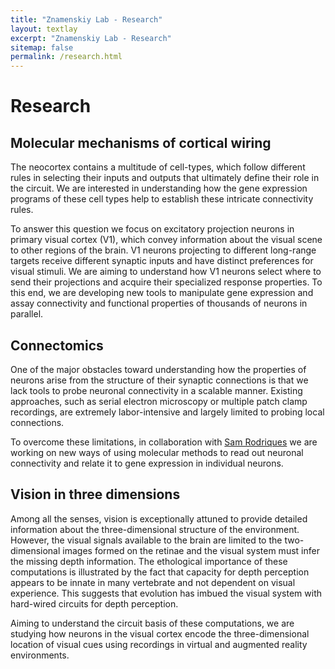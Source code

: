 ```yaml
---
title: "Znamenskiy Lab - Research"
layout: textlay
excerpt: "Znamenskiy Lab - Research"
sitemap: false
permalink: /research.html
---
```

# Research

## Molecular mechanisms of cortical wiring
The neocortex contains a multitude of cell-types, which follow different rules in
selecting their inputs and outputs that ultimately define their role in the circuit.
We are interested in understanding how the gene expression programs of these cell
types help to establish these intricate connectivity rules.

To answer this question we focus on excitatory projection neurons in primary
visual cortex (V1), which convey information about the visual scene to other
regions of the brain. V1 neurons projecting to different long-range targets receive
different synaptic inputs and have distinct preferences for visual stimuli. We
are aiming to understand how V1 neurons select where to send their projections
and acquire their specialized response properties. To this end, we are
developing new tools to manipulate gene expression and assay connectivity and
functional properties of thousands of neurons in parallel.

## Connectomics
One of the major obstacles toward understanding how the properties of neurons
arise from the structure of their synaptic connections is that we lack tools to
probe neuronal connectivity in a scalable manner. Existing approaches, such as
serial electron microscopy or multiple patch clamp recordings, are extremely
labor-intensive and largely limited to probing local connections.

To overcome these limitations, in collaboration with [Sam
Rodriques](https://www.appliedbiotechlab.com/) we are working on new ways of
using molecular methods to read out neuronal connectivity and relate it to
gene expression in individual neurons.

## Vision in three dimensions
Among all the senses, vision is exceptionally attuned to provide detailed information about
the three-dimensional structure of the environment. However, the visual signals
available to the brain are limited to the two-dimensional images formed on the
retinae and the visual system must infer the missing depth information. The
ethological importance of these computations is illustrated by the fact that
capacity for depth perception appears to be innate in many vertebrate and not
dependent on visual experience. This suggests that evolution has imbued the visual
system with hard-wired circuits for depth perception.

Aiming to understand the circuit basis of these computations, we are studying how
neurons in the visual cortex encode the three-dimensional location of visual cues
using recordings in virtual and augmented reality environments.  
